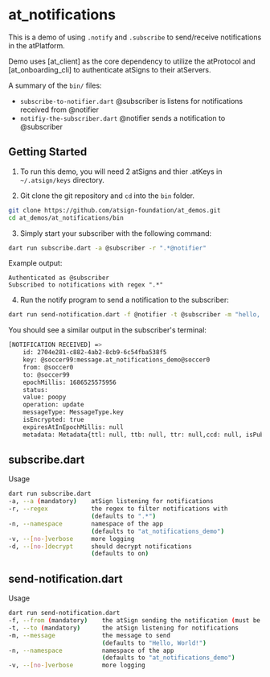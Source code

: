 # at_notifications

This is a demo of using `.notify` and `.subscribe` to send/receive notifications in the atPlatform.

Demo uses [at_client] as the core dependency to utilize the atProtocol and [at_onboarding_cli] to authenticate atSigns to their atServers.

A summary of the `bin/` files:

- `subscribe-to-notifier.dart` @subscriber is listens for notifications received from @notifier
- `notifiy-the-subscriber.dart` @notifier sends a notification to @subscriber

## Getting Started

1. To run this demo, you will need 2 atSigns and thier .atKeys in `~/.atsign/keys` directory.

2. Git clone the git repository and `cd` into the `bin` folder.

```sh
git clone https://github.com/atsign-foundation/at_demos.git
cd at_demos/at_notifications/bin
```

3. Simply start your subscriber with the following command:

```sh
dart run subscribe.dart -a @subscriber -r ".*@notifier"
```

Example output:

```
Authenticated as @subscriber
Subscribed to notifications with regex ".*"
```

4. Run the notify program to send a notification to the subscriber:

```sh
dart run send-notification.dart -f @notifier -t @subscriber -m "hello, world"
```

You should see a similar output in the subscriber's terminal:

```sh
[NOTIFICATION RECEIVED] =>
    id: 2704e281-c882-4ab2-8cb9-6c54fba538f5
    key: @soccer99:message.at_notifications_demo@soccer0
    from: @soccer0
    to: @soccer99
    epochMillis: 1686525575956
    status: 
    value: poopy
    operation: update
    messageType: MessageType.key
    isEncrypted: true
    expiresAtInEpochMillis: null
    metadata: Metadata{ttl: null, ttb: null, ttr: null,ccd: null, isPublic: false, isHidden: false, availableAt : null, expiresAt : null, refreshAt : null, createdAt : null, updatedAt : null, isBinary : false, isEncrypted : null, isCached : false, dataSignature: null, sharedKeyStatus: null, encryptedSharedKey: null, pubKeyCheckSum: null, encoding: null, encKeyName: null, encAlgo: null, ivNonce: 65NeBNKzEqksyeTS1Wbm+g==, skeEncKeyName: null, skeEncAlgo: null}
```

## subscribe.dart

Usage

```sh
dart run subscribe.dart
-a, --a (mandatory)    atSign listening for notifications
-r, --regex            the regex to filter notifications with
                       (defaults to ".*")
-n, --namespace        namespace of the app
                       (defaults to "at_notifications_demo")
-v, --[no-]verbose     more logging
-d, --[no-]decrypt     should decrypt notifications
                       (defaults to on)
```

## send-notification.dart

Usage

```sh
dart run send-notification.dart
-f, --from (mandatory)    the atSign sending the notification (must be authenticated with keys)
-t, --to (mandatory)      the atSign listening for notifications
-m, --message             the message to send
                          (defaults to "Hello, World!")
-n, --namespace           namespace of the app
                          (defaults to "at_notifications_demo")
-v, --[no-]verbose        more logging
```